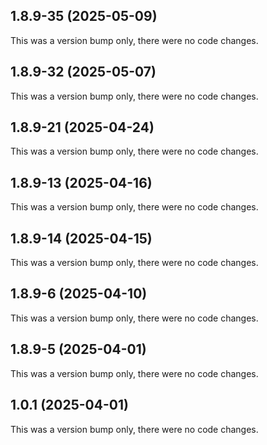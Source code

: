 ## 1.8.9-35 (2025-05-09)

This was a version bump only, there were no code changes.

## 1.8.9-32 (2025-05-07)

This was a version bump only, there were no code changes.

## 1.8.9-21 (2025-04-24)

This was a version bump only, there were no code changes.

## 1.8.9-13 (2025-04-16)

This was a version bump only, there were no code changes.

## 1.8.9-14 (2025-04-15)

This was a version bump only, there were no code changes.

## 1.8.9-6 (2025-04-10)

This was a version bump only, there were no code changes.

## 1.8.9-5 (2025-04-01)

This was a version bump only, there were no code changes.

## 1.0.1 (2025-04-01)

This was a version bump only, there were no code changes.